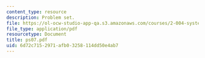 ```yaml
---
content_type: resource
description: Problem set.
file: https://ol-ocw-studio-app-qa.s3.amazonaws.com/courses/2-004-systems-modeling-and-control-ii-fall-2007/6d72c7152971afb03258114dd50e4ab7_ps07.pdf
file_type: application/pdf
resourcetype: Document
title: ps07.pdf
uid: 6d72c715-2971-afb0-3258-114dd50e4ab7
---
```

